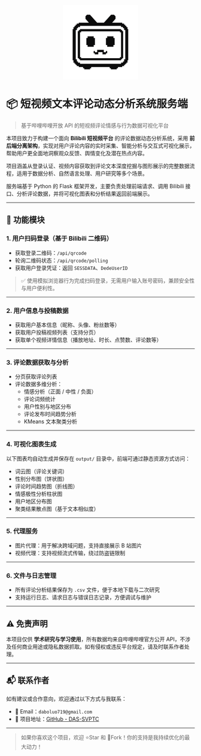 <div align="center">
  <img src="https://github.com/DIABLOSER/DAS-SVPTC/blob/main/src/assets/img/logo.png" alt="logo" width="200" height="200" />
</div>

# 📦 短视频文本评论动态分析系统服务端

> 基于哔哩哔哩开放 API 的短视频评论情感与行为数据可视化平台

本项目致力于构建一个面向 **Bilibili 短视频平台** 的评论数据动态分析系统，采用 **前后端分离架构**，实现对用户评论内容的实时采集、智能分析与交互式可视化展示，帮助用户更全面地洞察观众反馈、舆情变化及潜在热点内容。

项目涵盖从登录认证、视频内容获取到评论文本深度挖掘与图形展示的完整数据流程，适用于数据分析、自然语言处理、用户研究等多个场景。

服务端基于 Python 的 Flask 框架开发，主要负责处理前端请求、调用 Bilibili 接口、分析评论数据，并将可视化图表和分析结果返回前端展示。

---

## 🚀 功能模块

### 1. 用户扫码登录（基于 Bilibili 二维码）

- 获取登录二维码：`/api/qrcode`
- 轮询二维码状态：`/api/qrcode/polling`
- 获取用户登录凭证：返回 `SESSDATA`、`DedeUserID`

> ✅ 使用模拟浏览器行为完成扫码登录，无需用户输入账号密码，兼顾安全性与用户便利性。

---

### 2. 用户信息与投稿数据

- 获取用户基本信息（昵称、头像、粉丝数等）
- 获取用户投稿视频列表（支持分页）
- 获取单个视频详情信息（播放地址、时长、点赞数、评论数等）

---

### 3. 评论数据获取与分析

- 分页获取评论列表
- 评论数据多维分析：
  - 情感分析（正面 / 中性 / 负面）
  - 评论词频统计
  - 用户性别与地区分布
  - 评论发布时间趋势分析
  - KMeans 文本聚类分析

---

### 4. 可视化图表生成

以下图表均自动生成并保存在 `output/` 目录中，前端可通过静态资源方式访问：

- 词云图（评论关键词）
- 性别分布图（饼状图）
- 评论时间趋势图（折线图）
- 情感极性分析柱状图
- 用户地区分布图
- 聚类结果散点图（基于文本相似度）

---

### 5. 代理服务

- 图片代理：用于解决跨域问题，支持直接展示 B 站图片
- 视频代理：支持视频流式传输，绕过防盗链限制

---

### 6. 文件与日志管理

- 所有评论分析结果保存为 `.csv` 文件，便于本地下载与二次研究
- 支持运行日志、请求日志与错误日志记录，方便调试与维护

---

## ⚠️ 免责声明

本项目仅供 **学术研究与学习使用**，所有数据均来自哔哩哔哩官方公开 API，不涉及任何商业用途或隐私数据抓取。如有侵权或违反平台规定，请及时联系作者处理。

---

## 📬 联系作者

如有建议或合作意向，欢迎通过以下方式与我联系：

- 📧 Email：`daboluo719@gmail.com`
- 🔗 项目地址：[GitHub - DAS-SVPTC](https://github.com/DIABLOSER/DAS-SVPTC)

---

> 如果你喜欢这个项目，欢迎 ⭐Star 和 🍴Fork！你的支持是我持续优化的最大动力！

